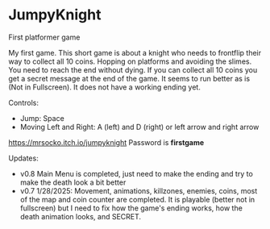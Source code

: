 # JumpyKnight
First platformer game

My first game. This short game is about a knight who needs to frontflip their way to collect all 10 coins. Hopping on platforms and avoiding the slimes. You need to reach the end without dying. If you can collect all 10 coins you get a secret message at the end of the game. It seems to run better as is (Not in Fullscreen). It does not have a working ending yet.

Controls:
- Jump: Space
- Moving Left and Right: A (left) and D (right) or left arrow and right arrow

https://mrsocko.itch.io/jumpyknight Password is **firstgame**

Updates:
- v0.8 Main Menu is completed, just need to make the ending and try to make the death look a bit better
- v0.7 1/28/2025: Movement, animations, killzones, enemies, coins, most of the map and coin counter are completed. It is playable (better not in fullscreen) but I need to fix how the game's ending works, how the death animation looks, and SECRET.
